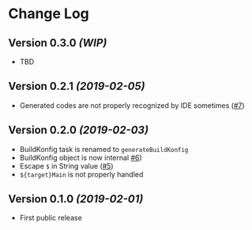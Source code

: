 Change Log
===

Version 0.3.0 *(WIP)*
---

- TBD


Version 0.2.1 *(2019-02-05)*
---

- Generated codes are not properly recognized by IDE sometimes ([#7](https://github.com/yshrsmz/BuildKonfig/issues/7))


Version 0.2.0 *(2019-02-03)*
---

- BuildKonfig task is renamed to `generateBuildKonfig`
- BuildKonfig object is now internal [#6](https://github.com/yshrsmz/BuildKonfig/issues/6))
- Escape `$` in String value ([#5](https://github.com/yshrsmz/BuildKonfig/issues/5))
- `${target}Main` is not properly handled


Version 0.1.0 *(2019-02-01)*
---

- First public release

